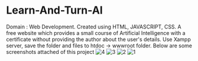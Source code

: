 # Learn-And-Turn-AI
Domain : Web Development.
Created using HTML, JAVASCRIPT, CSS.
A free website which provides a small course of Artificial Intelligence with a certificate without providing the author about the user's details.
Use Xampp server, save the folder and files to htdoc -> wwwroot folder.
Below are some screenshots attached of this project
![4](https://github.com/yashvishah27/Learn-And-Turn-AI/assets/138695600/4ce37064-8655-4270-9b1b-a3f74a1352c4)
![3](https://github.com/yashvishah27/Learn-And-Turn-AI/assets/138695600/7a7c6167-6ca3-4e38-8ed1-dd0df62f8f29)
![2](https://github.com/yashvishah27/Learn-And-Turn-AI/assets/138695600/58ac194e-8dd0-4f8b-95b3-6de42b5ca019)
![1](https://github.com/yashvishah27/Learn-And-Turn-AI/assets/138695600/9a13a7c7-5591-4a4c-b670-11467c8870b4)
